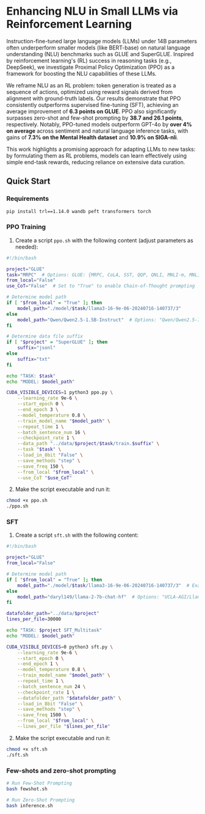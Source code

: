 # Enhancing NLU in Small LLMs via Reinforcement Learning

Instruction-fine-tuned large language models (LLMs) under 14B parameters often underperform smaller models (like BERT-base) on natural language understanding (NLU) benchmarks such as GLUE and SuperGLUE. Inspired by reinforcement learning's (RL) success in reasoning tasks (e.g., DeepSeek), we investigate Proximal Policy Optimization (PPO) as a framework for boosting the NLU capabilities of these LLMs.

We reframe NLU as an RL problem: token generation is treated as a sequence of actions, optimized using reward signals derived from alignment with ground-truth labels. Our results demonstrate that PPO consistently outperforms supervised fine-tuning (SFT), achieving an average improvement of **6.3 points on GLUE**. PPO also significantly surpasses zero-shot and few-shot prompting by **38.7 and 26.1 points**, respectively. Notably, PPO-tuned models outperform GPT-4o by **over 4% on average** across sentiment and natural language inference tasks, with gains of **7.3% on the Mental Health dataset** and **10.9% on SIGA-nli**.

This work highlights a promising approach for adapting LLMs to new tasks: by formulating them as RL problems, models can learn effectively using simple end-task rewards, reducing reliance on extensive data curation.

## Quick Start
### Requirements
```bash
pip install trl==1.14.0 wandb peft transformers torch
```
### PPO Training
1. Create a script `ppo.sh` with the following content (adjust parameters as needed):
```bash
#!/bin/bash

project="GLUE"
task="MRPC"  # Options: GLUE: {MRPC, CoLA, SST, QQP, QNLI, MNLI-m, MNLI-mm, RTE, WNLI, AX, STS-B}; SuperGLUE: {COPA, RTE, WSC, WiC, BoolQ, CB, MultiRC, ReCoRD}
from_local="False"
use_CoT="False"  # Set to "True" to enable Chain-of-Thought prompting

# Determine model path
if [ "$from_local" = "True" ]; then
    model_path="./model/$task/llama3-16-9e-06-20240716-140737/3"
else
    model_path="Qwen/Qwen2.5-1.5B-Instruct"  # Options: "Qwen/Qwen2.5-7B-Instruct", "mosaicml/mpt-7b-chat", "NousResearch/Llama-2-13b-chat-hf"
fi

# Determine data file suffix
if [ "$project" = "SuperGLUE" ]; then
    suffix="jsonl"
else
    suffix="txt"
fi

echo "TASK: $task"
echo "MODEL: $model_path"

CUDA_VISIBLE_DEVICES=1 python3 ppo.py \
    --learning_rate 9e-6 \
    --start_epoch 0 \
    --end_epoch 3 \
    --model_temperature 0.8 \
    --train_model_name "$model_path" \
    --repeat_time 1 \
    --batch_sentence_num 16 \
    --checkpoint_rate 1 \
    --data_path "../data/$project/$task/train.$suffix" \
    --task "$task" \
    --load_in_8bit "False" \
    --save_methods "step" \
    --save_freq 150 \
    --from_local "$from_local" \
    --use_CoT "$use_CoT"
```
2. Make the script executable and run it:
```bash
chmod +x ppo.sh
./ppo.sh
```

### SFT
1. Create a script `sft.sh` with the following content:
```bash
#!/bin/bash

project="GLUE"
from_local="False"

# Determine model path
if [ "$from_local" = "True" ]; then
    model_path="./model/$task/llama3-16-9e-06-20240716-140737/3"  # Example path, adjust as needed
else
    model_path="daryl149/llama-2-7b-chat-hf"  # Options: "UCLA-AGI/Llama-3-Instruct-8B-SPPO-Iter3"
fi

datafolder_path="../data/$project"
lines_per_file=30000

echo "TASK: $project SFT_Multitask"
echo "MODEL: $model_path"

CUDA_VISIBLE_DEVICES=0 python3 sft.py \
    --learning_rate 9e-6 \
    --start_epoch 0 \
    --end_epoch 1 \
    --model_temperature 0.8 \
    --train_model_name "$model_path" \
    --repeat_time 1 \
    --batch_sentence_num 24 \
    --checkpoint_rate 1 \
    --datafolder_path "$datafolder_path" \
    --load_in_8bit "False" \
    --save_methods "step" \
    --save_freq 1500 \
    --from_local "$from_local" \
    --lines_per_file "$lines_per_file"
```
2. Make the script executable and run it:
```bash
chmod +x sft.sh
./sft.sh
```

### Few-shots and zero-shot prompting
```bash
# Run Few-Shot Prompting
bash fewshot.sh

# Run Zero-Shot Prompting
bash inference.sh
```